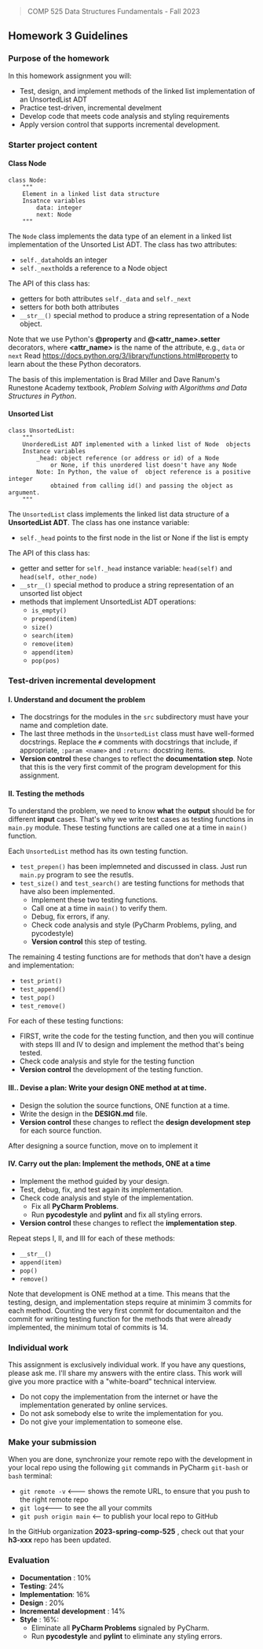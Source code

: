 > COMP 525 Data Structures Fundamentals - Fall 2023

## Homework 3 Guidelines
### Purpose of the homework
In this homework assignment you will:
- Test, design, and implement methods of the linked list implementation of an UnsortedList ADT
- Practice test-driven, incremental develment
- Develop code that meets code analysis and styling requirements
- Apply version control that supports incremental development.

### Starter project content
#### Class Node
```
class Node:
    """
    Element in a linked list data structure
    Insatnce variables
        data: integer
        next: Node
    """
```
The `Node` class implements the data type of an element in a linked list
implementation of the Unsorted List ADT. The class has two attributes:
* `self._data`holds an integer
* `self._next`holds a reference to a Node object

The API of this class has:
* getters for both attributes `self._data` and `self._next`
* setters for both both attributes
* `__str__()` special method to produce a string representation of a Node 
  object. 

Note that we use Python's **@property** and **@<attr_name>.setter** 
decorators, where **<attr_name>** is the name of the attribute, e.g., 
`data` or `next`
Read https://docs.python.org/3/library/functions.html#property to learn about
the these Python decorators.

The basis of this implementation is Brad Miller and Dave Ranum's
Runestone Academy textbook, *Problem Solving with Algorithms and Data
Structures in Python*.

#### Unsorted List
```
class UnsortedList:
    """
    UnorderedList ADT implemented with a linked list of Node  objects
    Instance variables
        _head: object reference (or address or id) of a Node
            or None, if this unordered list doesn't have any Node
        Note: In Python, the value of  object reference is a positive integer
            obtained from calling id() and passing the object as argument.
    """
```
The `UnsortedList` class implements the linked list data structure of a
**UnsortedList ADT**. The class has one instance variable:
* `self._head` points to the first node in the list or None if the list is
empty

The API of this class has:
* getter and setter for `self._head` instance variable: `head(self)` and 
  `head(self, other_node)`
* `__str__()` special method to produce a string representation of an 
  unsorted list object
* methods that implement UnsortedList ADT operations:
    * `is_empty()`
    * `prepend(item)`
    * `size()`
    * `search(item)`
    * `remove(item)`
    * `append(item)`
    * `pop(pos)`

### Test-driven incremental development

#### I. Understand and document the problem

- The docstrings for the modules in the `src` subdirectory must have your name 
  and completion date. 
- The last three methods in the `UnsortedList` class must have 
  well-formed docstrings. Replace the `#` comments with docstrings that 
  include, if appropriate, `:param <name>` and `:return:` docstring items. 
- **Version control** these changes to reflect the 
  **documentation step**. Note that this is the very first commit of the 
  program development for this assignment. 

#### II. Testing the methods
To understand the problem, we need to know **what** the **output** should 
be for different **input** cases. That's why we write test 
cases as testing functions in `main.py` module. These testing functions are 
called one at a time in `main()` function. 

Each `UnsortedList` method has its own testing function. 
- `test_prepen()` has been implemneted and discussed in class. Just run 
  `main.py` program to see the resutls. 
- `test_size()` and `test_search()` are testing functions for methods that 
  have also been implemented. 
  - Implement these two testing functions. 
  - Call one at a time in `main()` to verify them. 
  - Debug, fix errors, if any.
  - Check code analysis and style (PyCharm Problems, pyling, and pycodestyle)
  - **Version control** this step of testing. 

The remaining 4 testing functions are for methods that don't have a design 
and implementation:
- `test_print()`
- `test_append()`
- `test_pop()`
- `test_remove()`

For each of these testing functions:
- FIRST, write the code for the testing function, and then you will continue 
  with steps III and IV to design and implement the method that's being tested.
- Check code analysis and style for the testing function
- **Version control** the development of the testing function.

#### III.. Devise a plan: Write your design ONE method at at time.

- Design the solution the source functions, ONE function at a time.
- Write the design in the **DESIGN.md** file.
- **Version control** these changes to reflect the **design development 
  step** for each source function.

After designing a source function, move on to implement it

#### IV. Carry out the plan: Implement the methods, ONE at a time

- Implement the method guided by your design.
- Test, debug, fix, and test again its implementation.
- Check code analysis and style of the implementation. 
  - Fix all **PyCharm Problems**.
  - Run **pycodestyle** and **pylint** and fix all styling errors.
- **Version control** these changes to reflect the **implementation step**.

Repeat steps I, II, and III for each of these methods:
- `__str__()`
- `append(item)`
- `pop()`
- `remove()`

Note that development is ONE method at a time. This means that the testing, 
design, and implementation steps require at minimim 3 commits for each 
method. Counting the very first commit for documentaiton and the commit for 
writing testing function for the methods that were already implemented, 
the minimum total of commits is 14.  

### Individual work
This assignment is exclusively individual work. If you have any questions, 
please ask me. I'll share my answers with the entire class. This work will 
give you more practice with a "white-board" technical interview. 

- Do not copy the implementation from the internet or have the implementation 
  generated by online services.
- Do not ask somebody else to write the implementation for you.
- Do not give your implementation to someone else.

### Make your submission

When you are done, synchronize your remote repo with the development in 
your local repo using the following `git` commands in PyCharm `git-bash` or 
`bash` terminal:

- `git remote -v` \<--- shows the remote URL, to ensure that you push to the right remote repo
- `git log`\<--- to see the all your commits
- `git push origin main` \<-- to publish your local repo to GitHub

In the GitHub organization **2023-spring-comp-525** , check out that your 
**h3-xxx** repo has been updated.

### Evaluation

- **Documentation** : 10%
- **Testing**: 24%
- **Implementation**: 16%
- **Design** : 20%
- **Incremental development** : 14%
- **Style** : 16%:
  - Eliminate all **PyCharm Problems** signaled by PyCharm.
  - Run **pycodestyle** and **pylint** to eliminate any styling errors.
